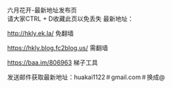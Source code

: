 六月花开-最新地址发布页</br>请大家CTRL + D收藏此页以免丢失
最新地址：

http://hkly.ek.la/ 免翻墙

https://hkly.blog.fc2blog.us/ 需翻墙

https://baa.im/806963 梯子工具

发送邮件获取最新地址：huakai1122＃gmail.com＃换成@
